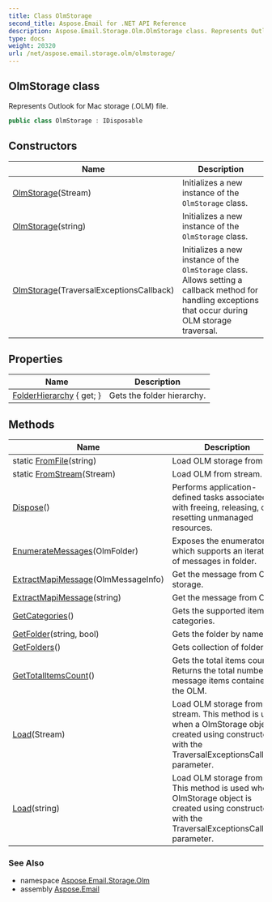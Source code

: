 ```yaml
---
title: Class OlmStorage
second_title: Aspose.Email for .NET API Reference
description: Aspose.Email.Storage.Olm.OlmStorage class. Represents Outlook for Mac storage .OLM file
type: docs
weight: 20320
url: /net/aspose.email.storage.olm/olmstorage/
---
```

## OlmStorage class

Represents Outlook for Mac storage (.OLM) file.

```csharp
public class OlmStorage : IDisposable
```

## Constructors

| Name | Description |
| --- | --- |
| [OlmStorage](olmstorage/#constructor_1)(Stream) | Initializes a new instance of the `OlmStorage` class. |
| [OlmStorage](olmstorage/#constructor_2)(string) | Initializes a new instance of the `OlmStorage` class. |
| [OlmStorage](olmstorage/#constructor)(TraversalExceptionsCallback) | Initializes a new instance of the `OlmStorage` class. Allows setting a callback method for handling exceptions that occur during OLM storage traversal. |

## Properties

| Name | Description |
| --- | --- |
| [FolderHierarchy](../../aspose.email.storage.olm/olmstorage/folderhierarchy/) { get; } | Gets the folder hierarchy. |

## Methods

| Name | Description |
| --- | --- |
| static [FromFile](../../aspose.email.storage.olm/olmstorage/fromfile/)(string) | Load OLM storage from file. |
| static [FromStream](../../aspose.email.storage.olm/olmstorage/fromstream/)(Stream) | Load OLM from stream. |
| [Dispose](../../aspose.email.storage.olm/olmstorage/dispose/)() | Performs application-defined tasks associated with freeing, releasing, or resetting unmanaged resources. |
| [EnumerateMessages](../../aspose.email.storage.olm/olmstorage/enumeratemessages/)(OlmFolder) | Exposes the enumerator, which supports an iteration of messages in folder. |
| [ExtractMapiMessage](../../aspose.email.storage.olm/olmstorage/extractmapimessage/#extractmapimessage)(OlmMessageInfo) | Get the message from OLM storage. |
| [ExtractMapiMessage](../../aspose.email.storage.olm/olmstorage/extractmapimessage/#extractmapimessage_1)(string) | Get the message from OLM. |
| [GetCategories](../../aspose.email.storage.olm/olmstorage/getcategories/)() | Gets the supported item categories. |
| [GetFolder](../../aspose.email.storage.olm/olmstorage/getfolder/)(string, bool) | Gets the folder by name. |
| [GetFolders](../../aspose.email.storage.olm/olmstorage/getfolders/)() | Gets collection of folders. |
| [GetTotalItemsCount](../../aspose.email.storage.olm/olmstorage/gettotalitemscount/)() | Gets the total items count. Returns the total number of message items contained in the OLM. |
| [Load](../../aspose.email.storage.olm/olmstorage/load/#load)(Stream) | Load OLM storage from stream. This method is used when a OlmStorage object is created using constructor with the TraversalExceptionsCallback parameter. |
| [Load](../../aspose.email.storage.olm/olmstorage/load/#load_1)(string) | Load OLM storage from file. This method is used when a OlmStorage object is created using constructor with the TraversalExceptionsCallback parameter. |

### See Also

* namespace [Aspose.Email.Storage.Olm](../../aspose.email.storage.olm/)
* assembly [Aspose.Email](../../)



